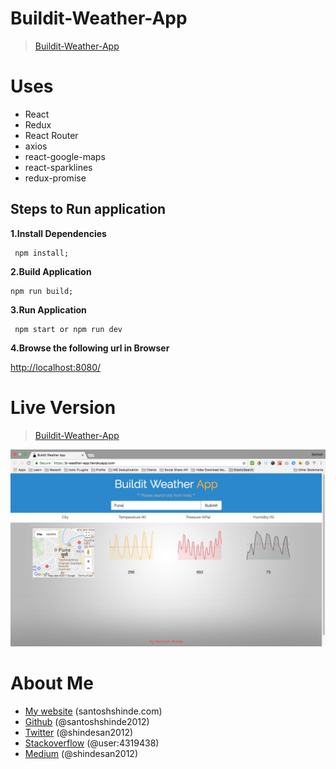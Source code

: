# Buildit-Weather-App
> [Buildit-Weather-App](https://b-weather-app.herokuapp.com/)

# Uses

* React
* Redux
* React Router
* axios
* react-google-maps
* react-sparklines
* redux-promise

## Steps to Run application


**1.Install Dependencies**

	 npm install;

**2.Build Application**

	npm run build;

**3.Run Application**

	 npm start or npm run dev

**4.Browse the following url in Browser**

[http://localhost:8080/](http://localhost:8080/)

# Live Version

  > [Buildit-Weather-App](https://b-weather-app.herokuapp.com/)

![Buildit-Weather-App](https://github.com/santoshshinde2012/weather-app/blob/master/public/demo.jpg)

# About Me

 * [My website](http://santoshshinde.com/) (santoshshinde.com)
 * [Github](https://github.com/santoshshinde2012) (@santoshshinde2012)
 * [Twitter](https://twitter.com/shindesan2012) (@shindesan2012)
 * [Stackoverflow](https://stackoverflow.com/users/4319438/santosh-shinde)  (@user:4319438)
 * [Medium](https://medium.com/@shindesan2012) (@shindesan2012)
